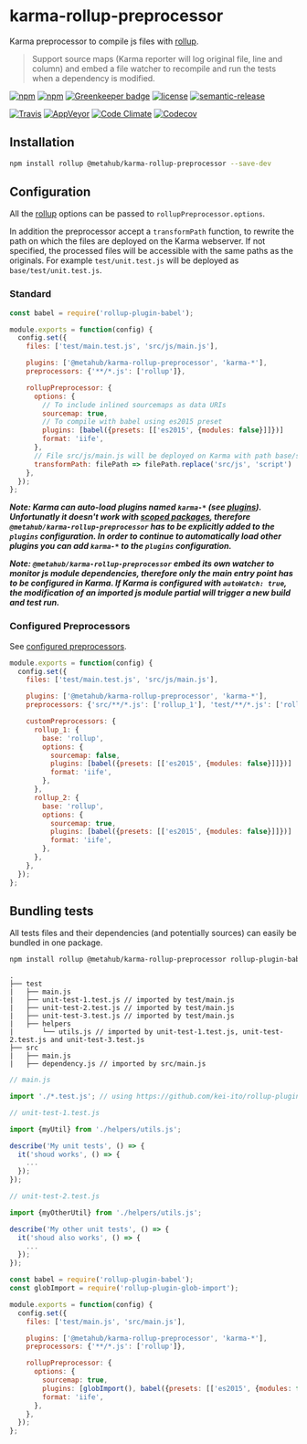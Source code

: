 # **karma-rollup-preprocessor**

Karma preprocessor to compile js files with [rollup](https://github.com/rollup/rollup).

> Support source maps (Karma reporter will log original file, line and column) and embed a file watcher to recompile and run the tests when a dependency is modified.

[![npm](https://img.shields.io/npm/v/@metahub/karma-rollup-preprocessor.svg)](https://www.npmjs.com/package/@metahub/karma-rollup-preprocessor)
[![npm](https://img.shields.io/npm/dt/@metahub/karma-rollup-preprocessor.svg)](https://www.npmjs.com/package/@metahub/karma-rollup-preprocessor)
[![Greenkeeper badge](https://badges.greenkeeper.io/vanduynslagerp/karma-rollup-preprocessor.svg)](https://greenkeeper.io/)
[![license](https://img.shields.io/github/license/vanduynslagerp/karma-rollup-preprocessor.svg)](https://github.com/vanduynslagerp/karma-rollup-preprocessor/blob/master/LICENSE)
[![semantic-release](https://img.shields.io/badge/%20%20%F0%9F%93%A6%F0%9F%9A%80-semantic--release-e10079.svg)](https://github.com/semantic-release/semantic-release)

[![Travis](https://img.shields.io/travis/vanduynslagerp/karma-rollup-preprocessor.svg)](https://travis-ci.org/vanduynslagerp/karma-rollup-preprocessor)
[![AppVeyor](https://img.shields.io/appveyor/ci/vanduynslagerp/karma-rollup-preprocessor.svg)](https://ci.appveyor.com/project/vanduynslagerp/karma-rollup-preprocessor)
[![Code Climate](https://img.shields.io/codeclimate/github/vanduynslagerp/karma-rollup-preprocessor.svg)](https://codeclimate.com/github/vanduynslagerp/karma-rollup-preprocessor)
[![Codecov](https://img.shields.io/codecov/c/github/vanduynslagerp/karma-rollup-preprocessor.svg)](https://codecov.io/gh/vanduynslagerp/karma-rollup-preprocessor)

## Installation

```bash
npm install rollup @metahub/karma-rollup-preprocessor --save-dev
```

## Configuration

All the [rollup](https://github.com/rollup/rollup) options can be passed to `rollupPreprocessor.options`.

In addition the preprocessor accept a `transformPath` function, to rewrite the path on which the files are deployed on the Karma webserver. If not specified, the processed files will be accessible with the same paths as the originals. For example `test/unit.test.js` will be deployed as `base/test/unit.test.js`.

### Standard

```js
const babel = require('rollup-plugin-babel');

module.exports = function(config) {
  config.set({
    files: ['test/main.test.js', 'src/js/main.js'],

    plugins: ['@metahub/karma-rollup-preprocessor', 'karma-*'],
    preprocessors: {'**/*.js': ['rollup']},

    rollupPreprocessor: {
      options: {
        // To include inlined sourcemaps as data URIs
        sourcemap: true,
        // To compile with babel using es2015 preset
        plugins: [babel({presets: [['es2015', {modules: false}]]})]
        format: 'iife',
      },
      // File src/js/main.js will be deployed on Karma with path base/script/main.js
      transformPath: filePath => filePath.replace('src/js', 'script')
    },
  });
};
```
**_Note: Karma can auto-load plugins named `karma-*` (see [plugins](http://karma-runner.github.io/1.0/config/plugins.html)). Unfortunatly it doesn't work with [scoped packages](https://docs.npmjs.com/misc/scope), therefore `@metahub/karma-rollup-preprocessor` has to be explicitly added to the `plugins` configuration. In order to continue to automatically load other plugins you can add `karma-*` to the `plugins` configuration._**

**_Note: `@metahub/karma-rollup-preprocessor` embed its own watcher to monitor js module dependencies, therefore only the main entry point has to be configured in Karma. If Karma is configured with `autoWatch: true`, the modification of an imported js module partial will trigger a new build and test run._**

### Configured Preprocessors
See [configured preprocessors](http://karma-runner.github.io/1.0/config/preprocessors.html).

```js
module.exports = function(config) {
  config.set({
    files: ['test/main.test.js', 'src/js/main.js'],

    plugins: ['@metahub/karma-rollup-preprocessor', 'karma-*'],
    preprocessors: {'src/**/*.js': ['rollup_1'], 'test/**/*.js': ['rollup_2']},

    customPreprocessors: {
      rollup_1: {
        base: 'rollup',
        options: {
          sourcemap: false,
          plugins: [babel({presets: [['es2015', {modules: false}]]})]
          format: 'iife',
        },
      },
      rollup_2: {
        base: 'rollup',
        options: {
          sourcemap: true,
          plugins: [babel({presets: [['es2015', {modules: false}]]})]
          format: 'iife',
        },
      },
    },
  });
};
```

## Bundling tests

All tests files and their dependencies (and potentially sources) can easily be bundled in one package.

```bash
npm install rollup @metahub/karma-rollup-preprocessor rollup-plugin-babel babel-preset-es2015 rollup-plugin-glob-import  --save-dev
```
```
.
├── test
|   ├── main.js
|   ├── unit-test-1.test.js // imported by test/main.js
|   ├── unit-test-2.test.js // imported by test/main.js
|   ├── unit-test-3.test.js // imported by test/main.js
|   ├── helpers
|       └── utils.js // imported by unit-test-1.test.js, unit-test-2.test.js and unit-test-3.test.js
├── src
|   ├── main.js
|   ├── dependency.js // imported by src/main.js
```
```javascript
// main.js

import './*.test.js'; // using https://github.com/kei-ito/rollup-plugin-glob-import

```
```javascript
// unit-test-1.test.js

import {myUtil} from './helpers/utils.js';

describe('My unit tests', () => {
  it('shoud works', () => {
    ...
  });
});
```
```javascript
// unit-test-2.test.js

import {myOtherUtil} from './helpers/utils.js';

describe('My other unit tests', () => {
  it('shoud also works', () => {
    ...
  });
});
```
```js
const babel = require('rollup-plugin-babel');
const globImport = require('rollup-plugin-glob-import');

module.exports = function(config) {
  config.set({
    files: ['test/main.js', 'src/main.js'],

    plugins: ['@metahub/karma-rollup-preprocessor', 'karma-*'],
    preprocessors: {'**/*.js': ['rollup']},

    rollupPreprocessor: {
      options: {
        sourcemap: true,
        plugins: [globImport(), babel({presets: [['es2015', {modules: false}]]})]
        format: 'iife',
      },
    },
  });
};
```
